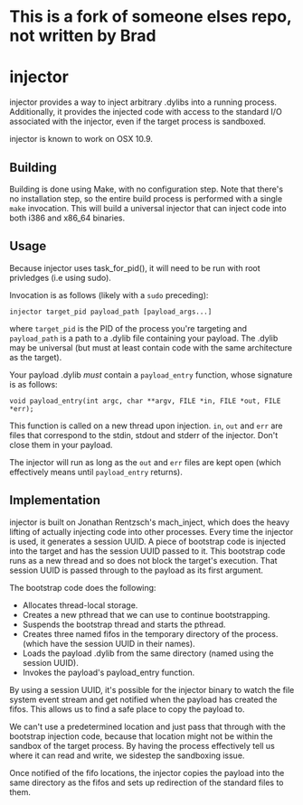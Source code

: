 # This is a fork of someone elses repo, not written by Brad


injector
========

injector provides a way to inject arbitrary .dylibs into a running process.
Additionally, it provides the injected code with access to the standard I/O
associated with the injector, even if the target process is sandboxed.

injector is known to work on OSX 10.9.

Building
--------

Building is done using Make, with no configuration step. Note that there's no
installation step, so the entire build process is performed with a single 
`make` invocation. This will build a universal injector that can inject code
into both i386 and x86_64 binaries.

Usage
-----

Because injector uses task_for_pid(), it will need to be run with root
privledges (i.e using sudo).

Invocation is as follows (likely with a `sudo` preceding):

    injector target_pid payload_path [payload_args...]

where `target_pid` is the PID of the process you're targeting and 
`payload_path` is a path to a .dylib file containing your payload. The .dylib
may be universal (but must at least contain code with the same architecture
as the target).

Your payload .dylib *must* contain a `payload_entry` function, whose signature
is as follows:

    void payload_entry(int argc, char **argv, FILE *in, FILE *out, FILE *err);

This function is called on a new thread upon injection. `in`, `out` and `err`
are files that correspond to the stdin, stdout and stderr of the injector.
Don't close them in your payload.

The injector will run as long as the `out` and `err` files are kept open (which
effectively means until `payload_entry` returns).


Implementation
--------------

injector is built on Jonathan Rentzsch's mach_inject, which does the heavy
lifting of actually injecting code into other processes. Every time the
injector is used, it generates a session UUID. A piece of bootstrap code
is injected into the target and has the session UUID passed to it. This
bootstrap code runs as a new thread and so does not block the target's
execution. That session UUID is passed through to the payload as its first
argument.

The bootstrap code does the following:

- Allocates thread-local storage.
- Creates a new pthread that we can use to continue bootstrapping.
- Suspends the bootstrap thread and starts the pthread.
- Creates three named fifos in the temporary directory of the process.
  (which have the session UUID in their names).
- Loads the payload .dylib from the same directory (named using the
  session UUID).
- Invokes the payload's payload_entry function.

By using a session UUID, it's possible for the injector binary to watch the
file system event stream and get notified when the payload has created the
fifos. This allows us to find a safe place to copy the payload to.

We can't use a predetermined location and just pass that through with the 
bootstrap injection code, because that location might not be within the
sandbox of the target process. By having the process effectively tell us 
where it can read and write, we sidestep the sandboxing issue.

Once notified of the fifo locations, the injector copies the payload into
the same directory as the fifos and sets up redirection of the standard files
to them.
